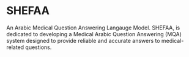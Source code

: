 # SHEFAA
An Arabic Medical Question Answering Langauge Model. SHEFAA, is dedicated to developing a  Medical Arabic Question Answering (MQA) system designed to provide reliable and accurate answers to  medical-related questions.
